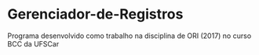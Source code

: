 # Gerenciador-de-Registros
Programa desenvolvido como trabalho na disciplina de ORI (2017) no curso BCC da UFSCar
